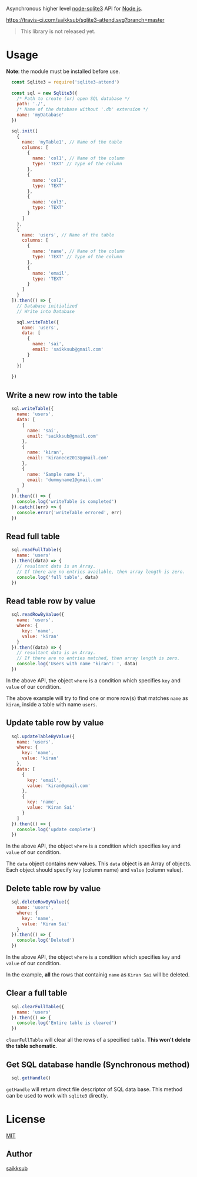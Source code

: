 Asynchronous higher level [node-sqlite3](https://github.com/mapbox/node-sqlite3) API for [Node.js](https://nodejs.org/en/).

https://travis-ci.com/saikksub/sqlite3-attend.svg?branch=master

> This library is not released yet.

# Usage
**Note**: the module must be installed before use.
``` javascript
  const Sqlite3 = require('sqlite3-attend')
  
  const sql = new Sqlite3({
    /* Path to create (or) open SQL database */
    path: './',
    /* Name of the database without '.db' extension */
    name: 'myDatabase'
  })

  sql.init([
    {
      name: 'myTable1', // Name of the table
      columns: [
        {
          name: 'col1', // Name of the column
          type: 'TEXT' // Type of the column
        },
        {
          name: 'col2',
          type: 'TEXT'
        },
        {
          name: 'col3',
          type: 'TEXT'
        }
      ]
    },
    {
      name: 'users', // Name of the table
      columns: [
        {
          name: 'name', // Name of the column
          type: 'TEXT' // Type of the column
        },
        {
          name: 'email',
          type: 'TEXT'
        }
      ]
    }
  ]).then(() => {
    // Database initialized
    // Write into Database

    sql.writeTable({
      name: 'users',
      data: [
        {
          name: 'sai',
          email: 'saikksub@gmail.com'
        }
      ]
    })
  
  })
```
## Write a new row into the table
``` javascript
  sql.writeTable({
    name: 'users',
    data: [
      {
        name: 'sai',
        email: 'saikksub@gmail.com'
      },
      {
        name: 'kiran',
        email: 'kiranece2013@gmail.com'
      },
      {
        name: 'Sample name 1',
        email: 'dummyname1@gmail.com'
      }
    ]
  }).then(() => {
    console.log('writeTable is completed')
  }).catch((err) => {
    console.error('writeTable errored', err)
  })
```

## Read full table

``` javascript
  sql.readFullTable({
    name: 'users'
  }).then((data) => {
    // resultant data is an Array.
    // If there are no entries available, then array length is zero.
    console.log('full table', data)
  })
```

## Read table row by value
``` javascript
  sql.readRowByValue({
    name: 'users',
    where: {
      key: 'name',
      value: 'kiran'
    }
  }).then((data) => {
    // resultant data is an Array.
    // If there are no entries matched, then array length is zero.
    console.log('Users with name "kiran": ', data)
  })
```

In the above API, the object `where` is a condition which specifies `key` and `value` of our condition.

The above example will try to find one or more row(s) that matches `name` as `kiran`, inside a table with name `users`.

## Update table row by value
``` javascript
  sql.updateTableByValue({
    name: 'users',
    where: {
      key: 'name',
      value: 'kiran'
    },
    data: [
      {
        key: 'email',
        value: 'kiran@gmail.com'
      },
      {
        key: 'name',
        value: 'Kiran Sai'
      }
    ]
  }).then(() => {
    console.log('update complete')
  })
```

In the above API, the object `where` is a condition which specifies `key` and `value` of our condition.

The `data` object contains new values. This `data` object is an Array of objects. Each object should specify `key` (column name) and `value` (column value).


## Delete table row by value
``` javascript
  sql.deleteRowByValue({
    name: 'users',
    where: {
      key: 'name',
      value: 'Kiran Sai'
    }
  }).then(() => {
    console.log('Deleted')
  })
```
In the above API, the object `where` is a condition which specifies `key` and `value` of our condition.

In the example, **all** the rows that containig `name` as `Kiran Sai` will be deleted.

## Clear a full table
``` javascript
  sql.clearFullTable({
    name: 'users'
  }).then(() => {
    console.log('Entire table is cleared')
  })
```

`clearFullTable` will clear all the rows of a specified `table`. **This won't delete the table schematic**.


## Get SQL database handle (Synchronous method)
``` javascript
  sql.getHandle()
```

`getHandle` will return direct file descriptor of SQL data base. This method can be used to work with `sqlite3` directly. 

# License
[MIT](https://opensource.org/licenses/MIT)

## Author
[saikksub](https://github.com/saikksub)
